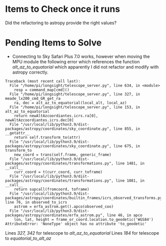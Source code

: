 # Items to Check once it runs
Did the refactoring to astropy provide the right values?


# Pending Items to Solve

- Connecting to Sky Safari Plus 7.0 works, however when moving the MPU module the following error which references the function  *alt_az_to_equatorial* which apparently I did not refactor and modify with astropy correctly.
```
Traceback (most recent call last):
  File "/home/pi/longsight/telescope_server.py", line 634, in <module>
    resp = command_map[cmd]()
  File "/home/pi/longsight/telescope_server.py", line 327, in meade_lx200_cmd_GR_get_ra
    ra, dec = alt_az_to_equatorial(local_alt, local_az)
  File "/home/pi/longsight/telescope_server.py", line 153, in alt_az_to_equatorial
    return newAltAzcoordiantes.icrs.ra[0], newAltAzcoordiantes.icrs.dec[0]
  File "/usr/local/lib/python3.9/dist-packages/astropy/coordinates/sky_coordinate.py", line 855, in __getattr__
    return self.transform_to(attr)
  File "/usr/local/lib/python3.9/dist-packages/astropy/coordinates/sky_coordinate.py", line 675, in transform_to
    new_coord = trans(self.frame, generic_frame)
  File "/usr/local/lib/python3.9/dist-packages/astropy/coordinates/transformations.py", line 1481, in __call__
    curr_coord = t(curr_coord, curr_toframe)
  File "/usr/local/lib/python3.9/dist-packages/astropy/coordinates/transformations.py", line 1081, in __call__
    return supcall(fromcoord, toframe)
  File "/usr/local/lib/python3.9/dist-packages/astropy/coordinates/builtin_frames/icrs_observed_transforms.py", line 76, in observed_to_icrs
    astrom = erfa_astrom.get().apco(observed_coo)
  File "/usr/local/lib/python3.9/dist-packages/astropy/coordinates/erfa_astrom.py", line 46, in apco
    lon, lat, height = frame_or_coord.location.to_geodetic('WGS84')
AttributeError: 'NoneType' object has no attribute 'to_geodetic'
```
  
Lines *327, 342* for telescope to *alt_az_to_equatorial*
Lines *184* for telescope to *equatorial_to_alt_az*